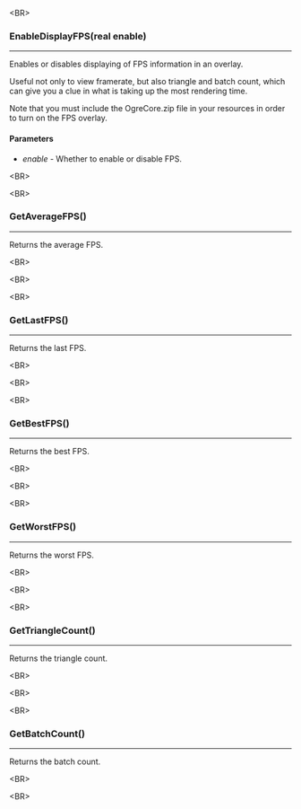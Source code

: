 

&lt;BR&gt;


### EnableDisplayFPS(real enable) ###

---

Enables or disables displaying of FPS information in an overlay.

Useful not only to view framerate, but also triangle and batch count, which can give you a clue in what is taking up the most rendering time.

Note that you must include the OgreCore.zip file in your resources in order to turn on the FPS overlay.
#### Parameters ####
  * _enable_ - Whether to enable or disable FPS.


&lt;BR&gt;




&lt;BR&gt;


### GetAverageFPS() ###

---

Returns the average FPS.


&lt;BR&gt;




&lt;BR&gt;




&lt;BR&gt;


### GetLastFPS() ###

---

Returns the last FPS.


&lt;BR&gt;




&lt;BR&gt;




&lt;BR&gt;


### GetBestFPS() ###

---

Returns the best FPS.


&lt;BR&gt;




&lt;BR&gt;




&lt;BR&gt;


### GetWorstFPS() ###

---

Returns the worst FPS.


&lt;BR&gt;




&lt;BR&gt;




&lt;BR&gt;


### GetTriangleCount() ###

---

Returns the triangle count.


&lt;BR&gt;




&lt;BR&gt;




&lt;BR&gt;


### GetBatchCount() ###

---

Returns the batch count.


&lt;BR&gt;




&lt;BR&gt;

